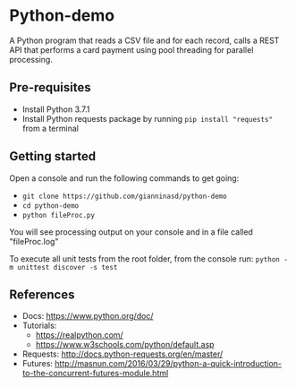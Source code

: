 Python-demo
================
A Python program that reads a CSV file and for each record, calls a REST API that performs a card payment using pool threading for parallel processing.

## Pre-requisites
* Install Python 3.7.1
* Install Python requests package by running `pip install "requests"` from a terminal

## Getting started
Open a console and run the following commands to get going:
* `git clone https://github.com/gianninasd/python-demo`
* `cd python-demo`
* `python fileProc.py`

You will see processing output on your console and in a file called "fileProc.log"

To execute all unit tests from the root folder, from the console run: `python -m unittest discover -s test`

## References
* Docs: https://www.python.org/doc/
* Tutorials: 
  * https://realpython.com/
  * https://www.w3schools.com/python/default.asp
* Requests: http://docs.python-requests.org/en/master/
* Futures: http://masnun.com/2016/03/29/python-a-quick-introduction-to-the-concurrent-futures-module.html
